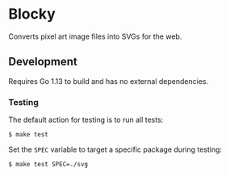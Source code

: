 # Blocky
Converts pixel art image files into SVGs for the web.

## Development
Requires Go 1.13 to build and has no external dependencies.

### Testing
The default action for testing is to run all tests:
```
$ make test
```
Set the `SPEC` variable to target a specific package during testing:
```
$ make test SPEC=./svg
```
